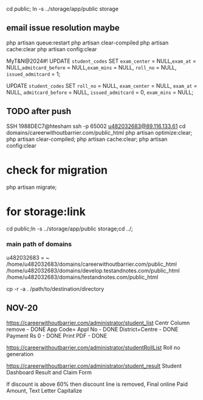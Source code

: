 cd public;
ln -s ../storage/app/public storage

## email issue resolution maybe
php artisan queue:restart
php artisan clear-compiled
php artisan cache:clear
php artisan config:clear

MyT&N@2024#!
UPDATE `student_codes` SET `exam_center` = NULL,`exam_at` = NULL,`admitcard_before` = NULL,`exam_mins` = NULL, `roll_no` = NULL, `issued_admitcard` = 1;

UPDATE `student_codes` 
SET `roll_no` = NULL,
`exam_center` = NULL,
`exam_at` = NULL,
`admitcard_before` = NULL,
`issued_admitcard` = 0,
`exam_mins` = NULL;


## TODO after push
SSH 1988DEC7@htesham
ssh -p 65002 u482032683@89.116.133.61
cd domains/careerwithoutbarrier.com/public_html
php artisan optimize:clear; php artisan clear-compiled; php artisan cache:clear; php artisan config:clear
# check for migration
php artisan migrate;
# for storage:link
cd public;ln -s ../storage/app/public storage;cd ../;

### main path of domains
u482032683 = ~
/home/u482032683/domains/careerwithoutbarrier.com/public_html
/home/u482032683/domains/develop.testandnotes.com/public_html
/home/u482032683/domains/testandnotes.com/public_html

cp -r -a . /path/to/destination/directory

## NOV-20
https://careerwithoutbarrier.com/administrator/student_list
Centr Column remove - DONE
App Code= Appl No - DONE
District+Centre - DONE
Payment Rs 0 - DONE
Print PDF - DONE

https://careerwithoutbarrier.com/administrator/studentRollList
Roll no generation

https://careerwithoutbarrier.com/administrator/student_result
Student Dashboard Result and Claim Form

If discount is above 60% then discount line is removed, Final online Paid Amount, Text Letter Capitalize
